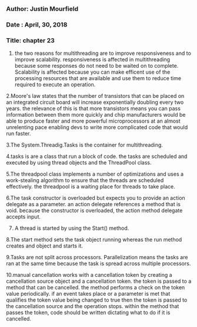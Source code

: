### Author: Justin Mourfield
### Date : April, 30, 2018
### Title: chapter 23

1. the two reasons for multithreading are to improve responsiveness and to improve scalability. responsiveness is affected in multithreading because some responses do not need to be waited on to complete. Scalability is affected because you can make efficent use of the processing resources that are available and use them to reduce time required to execute an operation.

2.Moore's law states that the number of transistors that can be placed on an integrated circuit board will increase exponentially doubling every two years. the relevance of this is that more transistors means you can pass information between them more quickly and chip manufacturers would be able to produce faster and more powerful microprocessors at an almost unrelenting pace enabling devs to write more complicated code that would run faster.

3.The System.Threadig.Tasks is the container for multithreading.

4.tasks is are a class that run a block of code. the tasks are scheduled and executed by using thread objects and the ThreadPool class. 

5.The threadpool class implements a number of optimizations and uses a work-stealing algorithm to ensure that the threads are scheduled effectively. the threadpool is a waiting place for threads to take place.

6.The task constructor is overloaded but expects you to provide an action delegate as a parameter. an action delegate references a method that is void. because the constructor is overloaded, the action method delegate accepts <Object> input. 

7. A thread is started by using the Start() method. 

8.The start method sets the task object running whereas the run method creates and object and starts it. 

9.Tasks are not split across processors. Parallelization means the tasks are ran at the same time because the task is spread across multiple processors.

10.manual cancellation works with a cancellation token by creating a cancellation source object and a cancellation token. the token is passed to a method that can be cancelled. the method performs a check on the token value periodically. if an event takes place or a parameter is met that qualifies the token value being changed to true then the token is passed to the cancellation source and the operation stops. within the method that passes the token, code should be written dictating what to do if it is cancelled. 